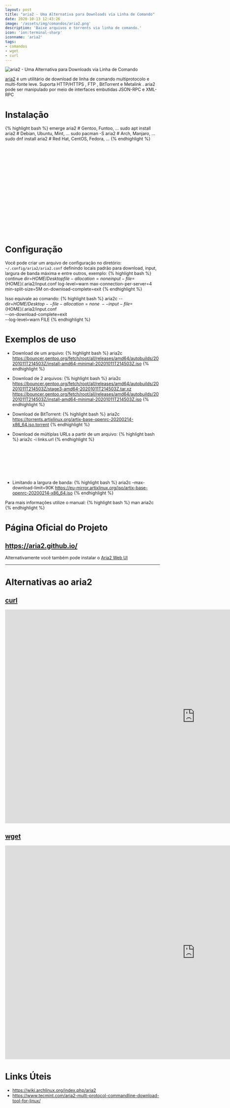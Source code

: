 ```yaml
---
layout: post
title: "aria2 - Uma Alternativa para Downloads via Linha de Comando"
date: 2020-10-13 12:43:26
image: '/assets/img/comandos/aria2.png'
description: 'Baixe arquivos e torrents via linha de comando.'
icon: 'ion:terminal-sharp'
iconname: 'aria2'
tags:
- comandos
- wget
- curl
---
```


![aria2 - Uma Alternativa para Downloads via Linha de Comando](/assets/img/comandos/aria2.png)

[aria2](https://aria2.github.io/) é um utilitário de download de linha de comando multiprotocolo e multi-fonte leve. Suporta HTTP/HTTPS , FTP , BitTorrent e Metalink . aria2 pode ser manipulado por meio de interfaces embutidas JSON-RPC e XML-RPC

# Instalação

{% highlight bash %}
emerge aria2 # Gentoo, Funtoo, ...
sudo apt install aria2 # Debian, Ubuntu, Mint, ...
sudo pacman -S aria2 # Arch, Manjaro, ...
sudo dnf install aria2 # Red Hat, CentOS, Fedora, ...
{% endhighlight %}

<!-- QUADRADO -->
<script async src="//pagead2.googlesyndication.com/pagead/js/adsbygoogle.js"></script>
<ins class="adsbygoogle"
style="display:inline-block;width:336px;height:280px"
data-ad-client="ca-pub-2838251107855362"
data-ad-slot="5351066970"></ins>
<script>
(adsbygoogle = window.adsbygoogle || []).push({});
</script>

# Configuração
Você pode criar um arquivo de configuração no diretório: `~/.config/aria2/aria2.conf` definindo locais padrão para download, input, largura de banda máxima e entre outros, exemplo:
{% highlight bash %}
continue
dir=${HOME}/Desktop
file-allocation=none
input-file=${HOME}/.aria2/input.conf
log-level=warn
max-connection-per-server=4
min-split-size=5M
on-download-complete=exit
{% endhighlight %}

Isso equivale ao comando:
{% highlight bash %}
aria2c --dir=${HOME}/Desktop --file-allocation=none \
       --input-file=${HOME}/.aria2/input.conf \
       --on-download-complete=exit \
       --log-level=warn FILE
{% endhighlight %}

# Exemplos de uso
+ Download de um arquivo:
{% highlight bash %}
aria2c https://bouncer.gentoo.org/fetch/root/all/releases/amd64/autobuilds/20201011T214503Z/install-amd64-minimal-20201011T214503Z.iso
{% endhighlight %}

+ Download de 2 arquivos:
{% highlight bash %}
aria2c https://bouncer.gentoo.org/fetch/root/all/releases/amd64/autobuilds/20201011T214503Z/stage3-amd64-20201011T214503Z.tar.xz https://bouncer.gentoo.org/fetch/root/all/releases/amd64/autobuilds/20201011T214503Z/install-amd64-minimal-20201011T214503Z.iso
{% endhighlight %}

+ Download de BitTorrent:
{% highlight bash %}
aria2c https://torrents.artixlinux.org/artix-base-openrc-20200214-x86_64.iso.torrent
{% endhighlight %}

+ Download de múltiplas URLs a partir de um arquivo:
{% highlight bash %}
aria2c -i links.url
{% endhighlight %}

<!-- MINI ANÚNCIO -->
<script async src="//pagead2.googlesyndication.com/pagead/js/adsbygoogle.js"></script>
<!-- Games Root -->
<ins class="adsbygoogle"
style="display:inline-block;width:730px;height:95px"
data-ad-client="ca-pub-2838251107855362"
data-ad-slot="5351066970"></ins>
<script>
(adsbygoogle = window.adsbygoogle || []).push({});
</script>

+ Limitando a largura de banda:
{% highlight bash %}
aria2c –max-download-limit=90K https://eu-mirror.artixlinux.org/iso/artix-base-openrc-20200214-x86_64.iso
{% endhighlight %}

Para mais informações utilize o manual:
{% highlight bash %}
man aria2c
{% endhighlight %}

# Página Oficial do Projeto
## <https://aria2.github.io/>

Alternativamente você também pode instalar o [Aria2 Web UI](https://github.com/ziahamza/webui-aria2.git)

---

# Alternativas ao aria2
## [curl](https://terminalroot.com.br/2019/10/12-dicas-para-voce-usar-o-comando-curl-como-um-ninja.html)

<iframe width="1234" height="694" src="https://www.youtube.com/embed/HxezVt5IEHQ" frameborder="0" allow="accelerometer; autoplay; encrypted-media; gyroscope; picture-in-picture" allowfullscreen></iframe>

## [wget](https://terminalroot.com.br/2019/05/aprenda-a-explorar-o-comando-wget.html)

<iframe width="1234" height="694" src="https://www.youtube.com/embed/-1v1Qy_lXks" frameborder="0" allow="accelerometer; autoplay; encrypted-media; gyroscope; picture-in-picture" allowfullscreen></iframe>

<!-- RETANGULO LARGO 2 -->
<script async src="//pagead2.googlesyndication.com/pagead/js/adsbygoogle.js"></script>
<ins class="adsbygoogle"
style="display:block; text-align:center;"
data-ad-layout="in-article"
data-ad-format="fluid"
data-ad-client="ca-pub-2838251107855362"
data-ad-slot="8549252987"></ins>
<script>
(adsbygoogle = window.adsbygoogle || []).push({});
</script>

# Links Úteis
+ <https://wiki.archlinux.org/index.php/aria2>
+ <https://www.tecmint.com/aria2-multi-protocol-commandline-download-tool-for-linux/>






